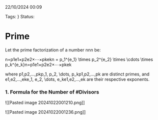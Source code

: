 22/10/2024 00:09

Tags:
}
Status:

# Prime

Let the prime factorization of a number nnn be:

n=p1e1×p2e2×⋯×pkekn = p_1^{e_1} \times p_2^{e_2} \times \cdots \times p_k^{e_k}n=p1e1​​×p2e2​​×⋯×pkek​​

where p1,p2,…,pkp_1, p_2, \dots, p_kp1​,p2​,…,pk​ are distinct primes, and e1,e2,…,eke_1, e_2, \dots, e_ke1​,e2​,…,ek​ are their respective exponents.

### 1. **Formula for the Number of #Divisors**

![[Pasted image 20241022001210.png]]

![[Pasted image 20241022001236.png]]


